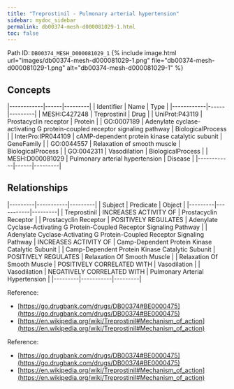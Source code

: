 ```yaml
---
title: "Treprostinil - Pulmonary arterial hypertension"
sidebar: mydoc_sidebar
permalink: db00374-mesh-d000081029-1.html
toc: false 
---
```



Path ID: `DB00374_MESH_D000081029_1`
{% include image.html url="images/db00374-mesh-d000081029-1.png" file="db00374-mesh-d000081029-1.png" alt="db00374-mesh-d000081029-1" %}

## Concepts

|------------|------|---------|
| Identifier | Name | Type    |
|------------|------|---------|
| MESH:C427248 | Treprostinil | Drug |
| UniProt:P43119 | Prostacyclin receptor | Protein |
| GO:0007189 | Adenylate cyclase-activating G protein-coupled receptor signaling pathway | BiologicalProcess |
| InterPro:IPR044109 | cAMP-dependent protein kinase catalytic subunit | GeneFamily |
| GO:0044557 | Relaxation of smooth muscle | BiologicalProcess |
| GO:0042311 | Vasodilation | BiologicalProcess |
| MESH:D000081029 | Pulmonary arterial hypertension | Disease |
|------------|------|---------|

## Relationships

|---------|-----------|---------|
| Subject | Predicate | Object  |
|---------|-----------|---------|
| Treprostinil | INCREASES ACTIVITY OF | Prostacyclin Receptor |
| Prostacyclin Receptor | POSITIVELY REGULATES | Adenylate Cyclase-Activating G Protein-Coupled Receptor Signaling Pathway |
| Adenylate Cyclase-Activating G Protein-Coupled Receptor Signaling Pathway | INCREASES ACTIVITY OF | Camp-Dependent Protein Kinase Catalytic Subunit |
| Camp-Dependent Protein Kinase Catalytic Subunit | POSITIVELY REGULATES | Relaxation Of Smooth Muscle |
| Relaxation Of Smooth Muscle | POSITIVELY CORRELATED WITH | Vasodilation |
| Vasodilation | NEGATIVELY CORRELATED WITH | Pulmonary Arterial Hypertension |
|---------|-----------|---------|

Reference: 
  - [https://go.drugbank.com/drugs/DB00374#BE0000475](https://go.drugbank.com/drugs/DB00374#BE0000475)
  - [https://en.wikipedia.org/wiki/Treprostinil#Mechanism_of_action](https://en.wikipedia.org/wiki/Treprostinil#Mechanism_of_action)

Reference: 
  - [https://go.drugbank.com/drugs/DB00374#BE0000475](https://go.drugbank.com/drugs/DB00374#BE0000475)
  - [https://en.wikipedia.org/wiki/Treprostinil#Mechanism_of_action](https://en.wikipedia.org/wiki/Treprostinil#Mechanism_of_action)

